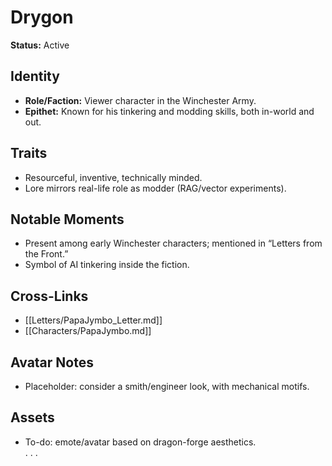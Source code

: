 # Drygon  
**Status:** Active  

## Identity  
- **Role/Faction:** Viewer character in the Winchester Army.  
- **Epithet:** Known for his tinkering and modding skills, both in-world and out.  

## Traits  
- Resourceful, inventive, technically minded.  
- Lore mirrors real-life role as modder (RAG/vector experiments).  

## Notable Moments  
- Present among early Winchester characters; mentioned in “Letters from the Front.”  
- Symbol of AI tinkering inside the fiction.  

## Cross-Links  
- [[Letters/PapaJymbo_Letter.md]]  
- [[Characters/PapaJymbo.md]]  

## Avatar Notes  
- Placeholder: consider a smith/engineer look, with mechanical motifs.  

## Assets  
- To-do: emote/avatar based on dragon-forge aesthetics.  
.
.
.
